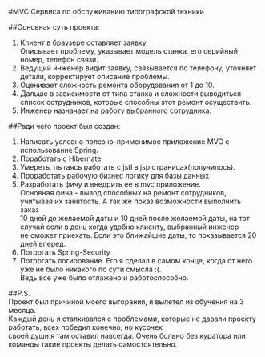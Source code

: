#MVC Сервиса по обслуживанию типографской техники

##Основная суть проекта:
1. Клиент в браузере оставляет заявку.  
Описывает проблему, указывает модель станка, его серийный номер, телефон связи.
2. Ведущий инженер видит заявку, связывается по телефону, уточняет детали, корректирует описание проблемы.
3. Оценивает сложность ремонта оборудования от 1 до 10.
4. Дальше в зависимости от типа станка и сложности выводиться список сотрудников, которые способны этот ремонт осуществить.
5. Инженер назначает на работу выбранного сотрудника. 

##Ради чего проект был создан:
1. Написать условно полезно-применимое приложение MVC с использование Spring.
2. Поработать с Hibernate
3. Умереть, пытаясь работать с jstl в jsp страницах(получилось).
4. Проработать рабочую бизнес логику для базы данных
5. Разработать фичу и внедрить ее в mvc приложение.  
Основная фича - вывод способных на ремонт сотрудников, учитывая их занятость. А так же показ возможности выполнить заказ  
10 дней до желаемой даты и 10 дней после желаемой даты, на тот случай если в день когда удобно клиенту, выбранный инженер  
не сможет приехать. Если это ближайшие даты, то показывается 20 дней вперед. 
6. Потрогать Spring-Security
7. Потрогать логирование. Его я сделал в самом конце, когда от него уже не было никакого по сути смысла :(.  
Ведь все уже было отлажено и работоспособно.

##P.S.  
Проект был причиной моего выгорания, я вылетел из обучения на 3 месяца.  
Каждый день я сталкивался с проблемами, которые не давали проекту работать, всех победил конечно, но кусочек  
своей души я там оставил навсегда.
Очень больно без куратора или команды такие проекты делать самостоятельно.